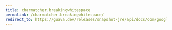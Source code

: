 ```yaml
---
title: charmatcher.breakingwhitespace
permalink: /charmatcher.breakingwhitespace/
redirect_to: https://guava.dev/releases/snapshot-jre/api/docs/com/google/common/base/CharMatcher.html#breakingWhitespace--
---
```

